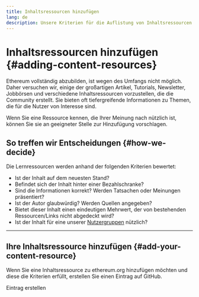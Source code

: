 ```yaml
---
title: Inhaltsressourcen hinzufügen
lang: de
description: Unsere Kriterien für die Auflistung von Inhaltsressourcen auf ethereum.org
---
```


# Inhaltsressourcen hinzufügen {#adding-content-resources}

Ethereum vollständig abzubilden, ist wegen des Umfangs nicht möglich. Daher versuchen wir, einige der großartigen Artikel, Tutorials, Newsletter, Jobbörsen und verschiedene Inhaltsressourcen vorzustellen, die die Community erstellt. Sie bieten oft tiefergreifende Informationen zu Themen, die für die Nutzer von Interesse sind.

Wenn Sie eine Ressource kennen, die Ihrer Meinung nach nützlich ist, können Sie sie an geeigneter Stelle zur Hinzufügung vorschlagen.

## So treffen wir Entscheidungen {#how-we-decide}

Die Lernressourcen werden anhand der folgenden Kriterien bewertet:

- Ist der Inhalt auf dem neuesten Stand?
- Befindet sich der Inhalt hinter einer Bezahlschranke?
- Sind die Informationen korrekt? Werden Tatsachen oder Meinungen präsentiert?
- Ist der Autor glaubwürdig? Werden Quellen angegeben?
- Bietet dieser Inhalt einen eindeutigen Mehrwert, der von bestehenden Ressourcen/Links nicht abgedeckt wird?
- Ist der Inhalt für eine unserer [Nutzergruppen](https://www.notion.so/efdn/Ethereum-org-User-Persona-Memo-b44dc1e89152457a87ba872b0dfa366c) nützlich?

---

## Ihre Inhaltsressource hinzufügen {#add-your-content-resource}

Wenn Sie eine Inhaltsressource zu ethereum.org hinzufügen möchten und diese die Kriterien erfüllt, erstellen Sie einen Eintrag auf GitHub.

<ButtonLink to="https://github.com/ethereum/ethereum-org-website/issues/new?assignees=&labels=Type%3A+Feature&template=feature_request.md&title=">
  Eintrag erstellen
</ButtonLink>
